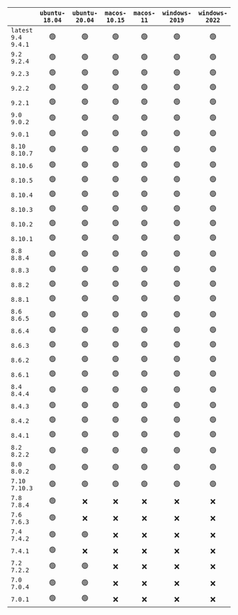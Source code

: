 |                        | `ubuntu-18.04` | `ubuntu-20.04` | `macos-10.15` | `macos-11` | `windows-2019` | `windows-2022` |
| :--------------------- | :------------: | :------------: | :-----------: | :--------: | :------------: | :------------: |
| `latest` `9.4` `9.4.1` |       🟢       |       🟢       |       🟢      |     🟢     |       🟢       |       🟢       |
| `9.2` `9.2.4`          |       🟢       |       🟢       |       🟢      |     🟢     |       🟢       |       🟢       |
| `9.2.3`                |       🟢       |       🟢       |       🟢      |     🟢     |       🟢       |       🟢       |
| `9.2.2`                |       🟢       |       🟢       |       🟢      |     🟢     |       🟢       |       🟢       |
| `9.2.1`                |       🟢       |       🟢       |       🟢      |     🟢     |       🟢       |       🟢       |
| `9.0` `9.0.2`          |       🟢       |       🟢       |       🟢      |     🟢     |       🟢       |       🟢       |
| `9.0.1`                |       🟢       |       🟢       |       🟢      |     🟢     |       🟢       |       🟢       |
| `8.10` `8.10.7`        |       🟢       |       🟢       |       🟢      |     🟢     |       🟢       |       🟢       |
| `8.10.6`               |       🟢       |       🟢       |       🟢      |     🟢     |       🟢       |       🟢       |
| `8.10.5`               |       🟢       |       🟢       |       🟢      |     🟢     |       🟢       |       🟢       |
| `8.10.4`               |       🟢       |       🟢       |       🟢      |     🟢     |       🟢       |       🟢       |
| `8.10.3`               |       🟢       |       🟢       |       🟢      |     🟢     |       🟢       |       🟢       |
| `8.10.2`               |       🟢       |       🟢       |       🟢      |     🟢     |       🟢       |       🟢       |
| `8.10.1`               |       🟢       |       🟢       |       🟢      |     🟢     |       🟢       |       🟢       |
| `8.8` `8.8.4`          |       🟢       |       🟢       |       🟢      |     🟢     |       🟢       |       🟢       |
| `8.8.3`                |       🟢       |       🟢       |       🟢      |     🟢     |       🟢       |       🟢       |
| `8.8.2`                |       🟢       |       🟢       |       🟢      |     🟢     |       🟢       |       🟢       |
| `8.8.1`                |       🟢       |       🟢       |       🟢      |     🟢     |       🟢       |       🟢       |
| `8.6` `8.6.5`          |       🟢       |       🟢       |       🟢      |     🟢     |       🟢       |       🟢       |
| `8.6.4`                |       🟢       |       🟢       |       🟢      |     🟢     |       🟢       |       🟢       |
| `8.6.3`                |       🟢       |       🟢       |       🟢      |     🟢     |       🟢       |       🟢       |
| `8.6.2`                |       🟢       |       🟢       |       🟢      |     🟢     |       🟢       |       🟢       |
| `8.6.1`                |       🟢       |       🟢       |       🟢      |     🟢     |       🟢       |       🟢       |
| `8.4` `8.4.4`          |       🟢       |       🟢       |       🟢      |     🟢     |       🟢       |       🟢       |
| `8.4.3`                |       🟢       |       🟢       |       🟢      |     🟢     |       🟢       |       🟢       |
| `8.4.2`                |       🟢       |       🟢       |       🟢      |     🟢     |       🟢       |       🟢       |
| `8.4.1`                |       🟢       |       🟢       |       🟢      |     🟢     |       🟢       |       🟢       |
| `8.2` `8.2.2`          |       🟢       |       🟢       |       🟢      |     🟢     |       🟢       |       🟢       |
| `8.0` `8.0.2`          |       🟢       |       🟢       |       🟢      |     🟢     |       🟢       |       🟢       |
| `7.10` `7.10.3`        |       🟢       |       🟢       |       🟢      |     🟢     |       🟢       |       🟢       |
| `7.8` `7.8.4`          |       🟢       |       ❌       |       ❌      |     ❌     |       ❌       |       ❌       |
| `7.6` `7.6.3`          |       🟢       |       ❌       |       ❌      |     ❌     |       ❌       |       ❌       |
| `7.4` `7.4.2`          |       🟢       |       🟢       |       ❌      |     ❌     |       ❌       |       ❌       |
| `7.4.1`                |       🟢       |       ❌       |       ❌      |     ❌     |       ❌       |       ❌       |
| `7.2` `7.2.2`          |       🟢       |       🟢       |       ❌      |     ❌     |       ❌       |       ❌       |
| `7.0` `7.0.4`          |       🟢       |       🟢       |       ❌      |     ❌     |       ❌       |       ❌       |
| `7.0.1`                |       🟢       |       🟢       |       ❌      |     ❌     |       ❌       |       ❌       |

